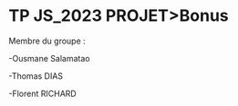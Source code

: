 # TP JS_2023 PROJET>Bonus

Membre du groupe : 

-Ousmane Salamatao

-Thomas DIAS

-Florent RICHARD


